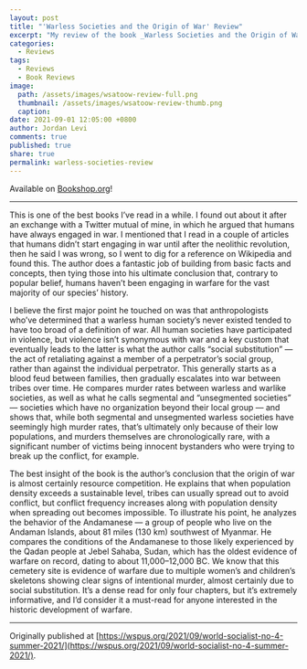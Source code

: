 ```yaml
---
layout: post
title: "'Warless Societies and the Origin of War' Review"
excerpt: "My review of the book _Warless Societies and the Origin of War_ by Raymond C. Kelly."
categories:
  - Reviews
tags:
  - Reviews
  - Book Reviews
image: 
  path: /assets/images/wsatoow-review-full.png
  thumbnail: /assets/images/wsatoow-review-thumb.png
  caption:
date: 2021-09-01 12:05:00 +0800
author: Jordan Levi
comments: true
published: true
share: true
permalink: warless-societies-review
---
```

Available on [Bookshop.org](https://bookshop.org/books/warless-societies-and-the-origin-of-war/9780472067381)!

<hr>

This is one of the best books I’ve read in a while. I found out about it after an exchange with a Twitter mutual of mine, in which he argued that humans have always engaged in war. I mentioned that I read in a couple of articles that humans didn’t start engaging in war until after the neolithic revolution, then he said I was wrong, so I went to dig for a reference on Wikipedia and found this. The author does a fantastic job of building from basic facts and concepts, then tying those into his ultimate conclusion that, contrary to popular belief, humans haven’t been engaging in warfare for the vast majority of our species’ history.

I believe the first major point he touched on was that anthropologists who’ve determined that a warless human society’s never existed tended to have too broad of a definition of war. All human societies have participated in violence, but violence isn’t synonymous with war and a key custom that eventually leads to the latter is what the author calls “social substitution” — the act of retaliating against a member of a perpetrator’s social group, rather than against the individual perpetrator. This generally starts as a blood feud between families, then gradually escalates into war between tribes over time. He compares murder rates between warless and warlike societies, as well as what he calls segmental and “unsegmented societies” — societies which have no organization beyond their local group — and shows that, while both segmental and unsegmented warless societies have seemingly high murder rates, that’s ultimately only because of their low populations, and murders themselves are chronologically rare, with a significant number of victims being innocent bystanders who were trying to break up the conflict, for example.

The best insight of the book is the author’s conclusion that the origin of war is almost certainly resource competition. He explains that when population density exceeds a sustainable level, tribes can usually spread out to avoid conflict, but conflict frequency increases along with population density when spreading out becomes impossible. To illustrate his point, he analyzes the behavior of the Andamanese — a group of people who live on the Andaman Islands, about 81 miles (130 km) southwest of Myanmar. He compares the conditions of the Andamanese to those likely experienced by the Qadan people at Jebel Sahaba, Sudan, which has the oldest evidence of warfare on record, dating to about 11,000–12,000 BC. We know that this cemetery site is evidence of warfare due to multiple women’s and children’s skeletons showing clear signs of intentional murder, almost certainly due to social substitution. It’s a dense read for only four chapters, but it’s extremely informative, and I’d consider it a must-read for anyone interested in the historic development of warfare.

<hr>

Originally published at [https://wspus.org/2021/09/world-socialist-no-4-summer-2021/](https://wspus.org/2021/09/world-socialist-no-4-summer-2021/).
